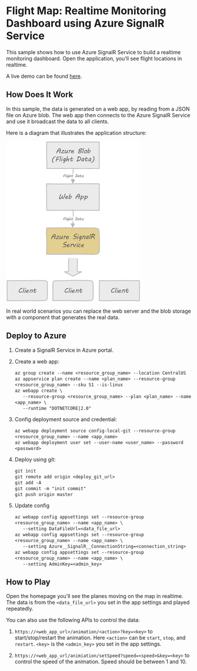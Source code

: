 # Flight Map: Realtime Monitoring Dashboard using Azure SignalR Service

This sample shows how to use Azure SignalR Service to build a realtime monitoring dashboard. Open the application, you'll see flight locations in realtime.

A live demo can be found [here](http://flightmap-demo1.azurewebsites.net/).

## How Does It Work

In this sample, the data is generated on a web app, by reading from a JSON file on Azure blob. The web app then connects to the Azure SignalR Service and use it broadcast the data to all clients.

Here is a diagram that illustrates the application structure:

![flightmap](../../docs/images/flightmap.png)

In real world scenarios you can replace the web server and the blob storage with a component that generates the real data.

## Deploy to Azure

1.  Create a SignalR Service in Azure portal.

2.  Create a web app:
    ```
    az group create --name <resource_group_name> --location CentralUS
    az appservice plan create --name <plan_name> --resource-group <resource_group_name> --sku S1 --is-linux
    az webapp create \
       --resource-group <resource_group_name> --plan <plan_name> --name <app_name> \
       --runtime "DOTNETCORE|2.0"
    ```

3.  Config deployment source and credential:
    ```
    az webapp deployment source config-local-git --resource-group <resource_group_name> --name <app_name>
    az webapp deployment user set --user-name <user_name> --password <password>
    ```

4.  Deploy using git:
    ```
    git init
    git remote add origin <deploy_git_url>
    git add -A
    git commit -m "init commit"
    git push origin master
    ```

5.  Update config
    ```
    az webapp config appsettings set --resource-group <resource_group_name> --name <app_name> \
       --setting DataFileUrl=<data_file_url>
    az webapp config appsettings set --resource-group <resource_group_name> --name <app_name> \
       --setting Azure__SignalR__ConnectionString=<connection_string>
    az webapp config appsettings set --resource-group <resource_group_name> --name <app_name> \
       --setting AdminKey=<admin_key>
    ```

## How to Play

Open the homepage you'll see the planes moving on the map in realtime. The data is from the `<data_file_url>` you set in the app settings and played repeatedly.

You can also use the following APIs to control the data:

1. `https://<web_app_url>/animation/<action>?key=<key>` to start/stop/restart the animation. Here `<action>` can be `start`, `stop`, and `restart`. `<key>` is the `<admin_key>` you set in the app settings.

2. `https://<web_app_url/animiation/setSpeed?speed=<speed>&key=<key>` to control the speed of the animation. Speed should be between 1 and 10.
